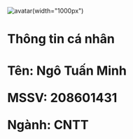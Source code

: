 <!-- logo -->
![avatar](https://scontent.fsgn1-1.fna.fbcdn.net/v/t39.30808-6/370469373_1306056446689909_5598229069216914501_n.jpg?_nc_cat=102&ccb=1-7&_nc_sid=5f2048&_nc_ohc=jcDgUF5NrwwAX-JkBB8&_nc_ht=scontent.fsgn1-1.fna&oh=00_AfB3qnfAzfq7p6GHynNMlZPp4F2Uwzuf5khMLZcOTkn7eQ&oe=6600861A)(width="1000px")

<h1>Thông tin cá nhân<h1>
<p>Tên: Ngô Tuấn Minh<p>
<p>MSSV: 208601431<p>
<p>Ngành: CNTT<p>